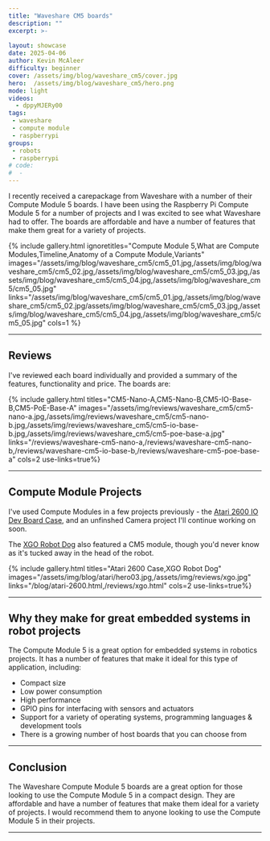 ```yaml
---
title: "Waveshare CM5 boards"
description: ""
excerpt: >-
    
layout: showcase
date: 2025-04-06
author: Kevin McAleer
difficulty: beginner
cover: /assets/img/blog/waveshare_cm5/cover.jpg
hero:  /assets/img/blog/waveshare_cm5/hero.png
mode: light
videos:
  - dppyMJERy00
tags:
 - waveshare
 - compute module
 - raspberrypi
groups:
 - robots
 - raspberrypi
# code:
#  - 
---
```


I recently received a carepackage from Waveshare with a number of their Compute Module 5 boards. I have been using the Raspberry Pi Compute Module 5 for a number of projects and I was excited to see what Waveshare had to offer. The boards are affordable and have a number of features that make them great for a variety of projects.


{% include gallery.html ignoretitles="Compute Module 5,What are Compute Modules,Timeline,Anatomy of a Compute Module,Variants" images="/assets/img/blog/waveshare_cm5/cm5_01.jpg,/assets/img/blog/waveshare_cm5/cm5_02.jpg,/assets/img/blog/waveshare_cm5/cm5_03.jpg,/assets/img/blog/waveshare_cm5/cm5_04.jpg,/assets/img/blog/waveshare_cm5/cm5_05.jpg" links="/assets/img/blog/waveshare_cm5/cm5_01.jpg,/assets/img/blog/waveshare_cm5/cm5_02.jpg/assets/img/blog/waveshare_cm5/cm5_03.jpg,/assets/img/blog/waveshare_cm5/cm5_04.jpg,/assets/img/blog/waveshare_cm5/cm5_05.jpg" cols=1 %}

---

## Reviews

I've reviewed each board individually and provided a summary of the features, functionality and price. The boards are:

{% include gallery.html titles="CM5-Nano-A,CM5-Nano-B,CM5-IO-Base-B,CM5-PoE-Base-A" images="/assets/img/reviews/waveshare_cm5/cm5-nano-a.jpg,/assets/img/reviews/waveshare_cm5/cm5-nano-b.jpg,/assets/img/reviews/waveshare_cm5/cm5-io-base-b.jpg,/assets/img/reviews/waveshare_cm5/cm5-poe-base-a.jpg" links="/reviews/waveshare-cm5-nano-a,/reviews/waveshare-cm5-nano-b,/reviews/waveshare-cm5-io-base-b,/reviews/waveshare-cm5-poe-base-a" cols=2 use-links=true%}

---

## Compute Module Projects

I've used Compute Modules in a few projects previously - the [Atari 2600 IO Dev Board Case](/blog/atari-2600.html), and an unfinshed Camera project I'll continue working on soon.

The [XGO Robot Dog](/reviews/xgo.html) also featured a CM5 module, though you'd never know as it's tucked away in the head of the robot. 

{% include gallery.html titles="Atari 2600 Case,XGO Robot Dog" images="/assets/img/blog/atari/hero03.jpg,/assets/img/reviews/xgo.jpg" links="/blog/atari-2600.html,/reviews/xgo.html" cols=2 use-links=true%}

---

## Why they make for great embedded systems in robot projects

The Compute Module 5 is a great option for embedded systems in robotics projects. It has a number of features that make it ideal for this type of application, including:

* Compact size
* Low power consumption
* High performance
* GPIO pins for interfacing with sensors and actuators
* Support for a variety of operating systems, programming languages & development tools
* There is a growing number of host boards that you can choose from

---

## Conclusion

The Waveshare Compute Module 5 boards are a great option for those looking to use the Compute Module 5 in a compact design. They are affordable and have a number of features that make them ideal for a variety of projects. I would recommend them to anyone looking to use the Compute Module 5 in their projects.

---

